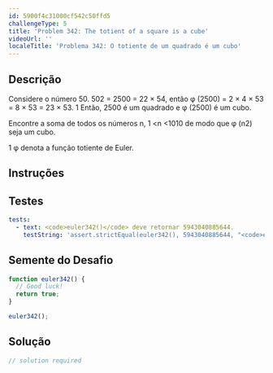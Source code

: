 ```yaml
---
id: 5900f4c31000cf542c50ffd5
challengeType: 5
title: 'Problem 342: The totient of a square is a cube'
videoUrl: ''
localeTitle: 'Problema 342: O totiente de um quadrado é um cubo'
---
```


## Descrição
<section id="description"> Considere o número 50. 502 = 2500 = 22 × 54, então φ (2500) = 2 × 4 × 53 = 8 × 53 = 23 × 53. 1 Então, 2500 é um quadrado e φ (2500) é um cubo. <p> Encontre a soma de todos os números n, 1 &lt;n &lt;1010 de modo que φ (n2) seja um cubo. </p><p> 1 φ denota a função totiente de Euler. </p></section>

## Instruções
<section id="instructions">
</section>

## Testes
<section id='tests'>

```yml
tests:
  - text: <code>euler342()</code> deve retornar 5943040885644.
    testString: 'assert.strictEqual(euler342(), 5943040885644, "<code>euler342()</code> should return 5943040885644.");'

```

</section>

## Semente do Desafio
<section id='challengeSeed'>

<div id='js-seed'>

```js
function euler342() {
  // Good luck!
  return true;
}

euler342();

```

</div>



</section>

## Solução
<section id='solution'>

```js
// solution required
```
</section>
